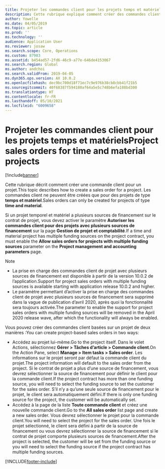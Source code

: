 ```yaml
---
title: Projeter les commandes client pour les projets temps et matériels
description: Cette rubrique explique comment créer des commandes client basées sur des projets pour des projets de temps et matériels.
author: Yowelle
ms.date: 04/05/2019
ms.topic: article
ms.prod: ''
ms.technology: ''
audience: Application User
ms.reviewer: josaw
ms.search.scope: Core, Operations
ms.custom: 87983
ms.assetid: b454ad57-2fd6-46c9-a77e-646de4153067
ms.search.region: Global
ms.author: andchoi
ms.search.validFrom: 2019-04-05
ms.dyn365.ops.version: AX 10.0.2
ms.openlocfilehash: dec9bc700d18f71ec7c9e976b38cb8cbb41f21b5
ms.sourcegitcommit: 40f68387f594180af64a5e5c748b6efa188bd300
ms.translationtype: HT
ms.contentlocale: fr-FR
ms.lasthandoff: 05/10/2021
ms.locfileid: "6009658"
---
```

# <a name="project-sales-orders-for-time-and-material-projects"></a><span data-ttu-id="161fe-103">Projeter les commandes client pour les projets temps et matériels</span><span class="sxs-lookup"><span data-stu-id="161fe-103">Project sales orders for time and material projects</span></span>

[!include[banner](../includes/banner.md)]

<span data-ttu-id="161fe-104">Cette rubrique décrit comment créer une commande client pour un projet.</span><span class="sxs-lookup"><span data-stu-id="161fe-104">This topic describes how to create a sales order for a project.</span></span> <span data-ttu-id="161fe-105">Les commandes client ne peuvent être créées que pour des projets de type **temps et matériel**.</span><span class="sxs-lookup"><span data-stu-id="161fe-105">Sales orders can only be created for projects of type **time and material**.</span></span>

<span data-ttu-id="161fe-106">Si un projet temporel et matériel a plusieurs sources de financement sur le contrat de projet, vous devez activer le paramètre **Autoriser les commandes client pour des projets avec plusieurs sources de financement** sur la page **Gestion de projet et comptabilité**.</span><span class="sxs-lookup"><span data-stu-id="161fe-106">If a time and material project has multiple funding sources on the project contract, you must enable the **Allow sales orders for projects with multiple funding sources** parameter on the **Project management and accounting parameters** page.</span></span> 

> [!NOTE]
> - <span data-ttu-id="161fe-107">La prise en charge des commandes client de projet avec plusieurs sources de financement est disponible à partir de la version 10.0.2 de l’application.</span><span class="sxs-lookup"><span data-stu-id="161fe-107">Support for project sales orders with multiple funding sources is available starting with application release 10.0.2 and higher.</span></span>
> - <span data-ttu-id="161fe-108">Le paramètre permettant d’activer la prise en charge des commandes client de projet avec plusieurs sources de financement sera supprimé dans la vague de publication d’avril 2020, après quoi la fonctionnalité sera toujours activée.</span><span class="sxs-lookup"><span data-stu-id="161fe-108">The parameter to enable the support for project sales orders with multiple funding sources will be removed in the April 2020 release wave, after which the functionality will always be enabled.</span></span>

<span data-ttu-id="161fe-109">Vous pouvez créer des commandes client basées sur un projet de deux manières :</span><span class="sxs-lookup"><span data-stu-id="161fe-109">You can create project-based sales orders in two ways:</span></span>

- <span data-ttu-id="161fe-110">Accédez au projet lui-même.</span><span class="sxs-lookup"><span data-stu-id="161fe-110">Go to the project itself.</span></span> <span data-ttu-id="161fe-111">Dans le volet Actions, sélectionnez **Gérer > Tâches d’article > Commande client**.</span><span class="sxs-lookup"><span data-stu-id="161fe-111">On the Action Pane, select **Manage > Item tasks > Sales order**.</span></span> <span data-ttu-id="161fe-112">Les informations sur le projet seront par défaut la commande client du projet.</span><span class="sxs-lookup"><span data-stu-id="161fe-112">The project information will default to the sales order from the project.</span></span> <span data-ttu-id="161fe-113">Si le contrat de projet a plus d’une source de financement, vous devrez sélectionner la source de financement pour définir le client pour la commande client.</span><span class="sxs-lookup"><span data-stu-id="161fe-113">If the project contract has more than one funding source, you will need to select the funding source to set the customer for the sales order.</span></span> <span data-ttu-id="161fe-114">S’il n’y a qu’une seule source de financement pour le projet, le client sera automatiquement défini.</span><span class="sxs-lookup"><span data-stu-id="161fe-114">If there is only one funding source for the project, the customer will be automatically set.</span></span>
- <span data-ttu-id="161fe-115">Accédez à la page de la liste **Toute commande client** et créez une nouvelle commande client.</span><span class="sxs-lookup"><span data-stu-id="161fe-115">Go to the **All sales order** list page and create a new sales order.</span></span> <span data-ttu-id="161fe-116">Vous devrez sélectionner le projet pour la commande client.</span><span class="sxs-lookup"><span data-stu-id="161fe-116">You will need to select the project for the sales order.</span></span> <span data-ttu-id="161fe-117">Une fois le projet sélectionné, le client sera défini à partir de la source de financement ou vous devrez sélectionner la source de financement si le contrat de projet comporte plusieurs sources de financement.</span><span class="sxs-lookup"><span data-stu-id="161fe-117">After the project is selected, the customer will be set from the funding source or you will need to select the funding source if the project contract has multiple funding sources.</span></span>



[!INCLUDE[footer-include](../includes/footer-banner.md)]